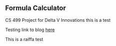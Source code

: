 ## Formula Calculator
CS 499 Project for Delta V Innovations
this is a test

Testing link to blog [here](https://raiffas.github.io/FormulaCalculator/HonorsBlog)

This is a raiffa test
